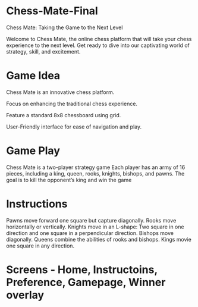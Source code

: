 # Chess-Mate-Final
Chess Mate: Taking the Game to the Next Level

Welcome to Chess Mate, the online chess platform that will take your chess experience to the next level. Get ready to dive into our captivating  world of strategy, skill, and excitement.

# Game Idea

Chess Mate is an innovative chess platform.

Focus on enhancing the traditional chess experience.

Feature a standard 8x8 chessboard using grid.

User-Friendly interface for ease of navigation and play.


# Game Play

Chess Mate is a two-player strategy game
Each player has an army of 16 pieces, including  a king, queen, rooks, knights, bishops, and pawns.
The goal is to kill the opponent’s king and win the game

# Instructions

Pawns move forward one square but capture diagonally.
Rooks move horizontally or vertically.
Knights move in an L-shape: Two square in one direction and one square in a perpendicular  direction.
Bishops move diagonally.
Queens combine the abilities of rooks and bishops.
Kings movie one square in any direction.


# Screens - Home, Instructoins, Preference, Gamepage, Winner overlay
